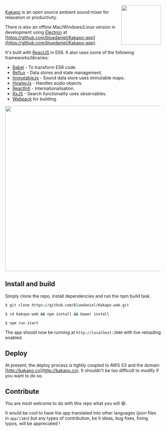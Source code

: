 <img src="http://www.kakapo.co/icons/social/kakapo.png" width="128" height="128" align="right" />

[Kakapo](http://kakapo.co) is an open source ambient sound mixer for relaxation or productivity.

There is also an offline Mac/Windows/Linux version in development using [Electron](https://github.com/atom/electron) at [https://github.com/bluedaniel/Kakapo-app](https://github.com/bluedaniel/Kakapo-app).

It's built with [ReactJS](https://github.com/facebook/react) in ES6. It also uses some of the following frameworks/libraries:

- [Babel](https://github.com/babel/babel) - To transform ES6 code.
- [Reflux](https://github.com/reflux/refluxjs) - Data stores and state management.
- [ImmutableJs](https://github.com/facebook/immutable-js) - Sound data store uses immutable maps.
- [HowlerJs](https://github.com/goldfire/howler.js) - Handles audio objects.
- [ReactIntl](https://github.com/yahoo/react-intl) - Internationalisation.
- [RxJS](https://github.com/Reactive-Extensions/RxJS) - Search functionality uses observables.
- [Webpack](https://github.com/webpack/webpack) for building.

<img src="http://www.kakapo.co/images/screenshot.png" width="728" height="533" />

## Install and build
Simply clone the repo, install dependencies and run the npm build task.

``` bash
$ git clone https://github.com/bluedaniel/Kakapo-web.git

$ cd Kakapo-web && npm install && bower install

$ npm run start
```

The app should now be running at `http://localhost:3000` with live reloading enabled.

## Deploy
At present, the deploy process is tightly coupled to AWS S3 and the domain [http://kakapo.co](http://kakapo.co). It shouldn't be too difficult to modify if you want to do so.

## Contribute
You are most welcome to do with this repo what you will :smile:.

It would be cool to have the app translated into other languages (json files in `app/i18n`) but any types of contribution, be it ideas, bug fixes, fixing typos, will be appreciated !
